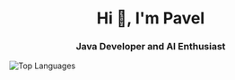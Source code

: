 <h1 align="center">Hi 👋, I'm Pavel</h1>
<h3 align="center">Java Developer and AI Enthusiast</h3>

![Top Languages](https://github-readme-stats.vercel.app/api/top-langs/?username=mekhnin&layout=compact)


